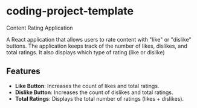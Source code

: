 # coding-project-template
 Content Rating Application

A React application that allows users to rate content with "like" or "dislike" buttons. The application keeps track of the number of likes, dislikes, and total ratings. It also displays which type of rating (like or dislike)

## Features

- **Like Button**: Increases the count of likes and total ratings.
- **Dislike Button**: Increases the count of dislikes and total ratings.
- **Total Ratings**: Displays the total number of ratings (likes + dislikes).
